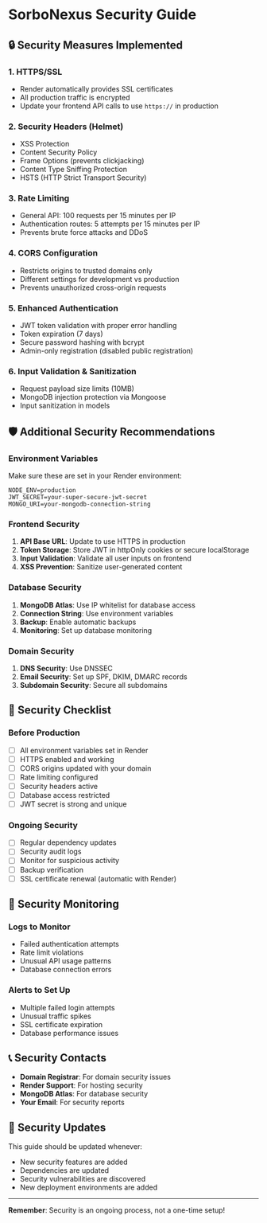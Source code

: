 # SorboNexus Security Guide

## 🔒 Security Measures Implemented

### 1. **HTTPS/SSL**

- Render automatically provides SSL certificates
- All production traffic is encrypted
- Update your frontend API calls to use `https://` in production

### 2. **Security Headers (Helmet)**

- XSS Protection
- Content Security Policy
- Frame Options (prevents clickjacking)
- Content Type Sniffing Protection
- HSTS (HTTP Strict Transport Security)

### 3. **Rate Limiting**

- General API: 100 requests per 15 minutes per IP
- Authentication routes: 5 attempts per 15 minutes per IP
- Prevents brute force attacks and DDoS

### 4. **CORS Configuration**

- Restricts origins to trusted domains only
- Different settings for development vs production
- Prevents unauthorized cross-origin requests

### 5. **Enhanced Authentication**

- JWT token validation with proper error handling
- Token expiration (7 days)
- Secure password hashing with bcrypt
- Admin-only registration (disabled public registration)

### 6. **Input Validation & Sanitization**

- Request payload size limits (10MB)
- MongoDB injection protection via Mongoose
- Input sanitization in models

## 🛡️ Additional Security Recommendations

### Environment Variables

Make sure these are set in your Render environment:

```env
NODE_ENV=production
JWT_SECRET=your-super-secure-jwt-secret
MONGO_URI=your-mongodb-connection-string
```

### Frontend Security

1. **API Base URL**: Update to use HTTPS in production
2. **Token Storage**: Store JWT in httpOnly cookies or secure localStorage
3. **Input Validation**: Validate all user inputs on frontend
4. **XSS Prevention**: Sanitize user-generated content

### Database Security

1. **MongoDB Atlas**: Use IP whitelist for database access
2. **Connection String**: Use environment variables
3. **Backup**: Enable automatic backups
4. **Monitoring**: Set up database monitoring

### Domain Security

1. **DNS Security**: Use DNSSEC
2. **Email Security**: Set up SPF, DKIM, DMARC records
3. **Subdomain Security**: Secure all subdomains

## 🔧 Security Checklist

### Before Production

- [ ] All environment variables set in Render
- [ ] HTTPS enabled and working
- [ ] CORS origins updated with your domain
- [ ] Rate limiting configured
- [ ] Security headers active
- [ ] Database access restricted
- [ ] JWT secret is strong and unique

### Ongoing Security

- [ ] Regular dependency updates
- [ ] Security audit logs
- [ ] Monitor for suspicious activity
- [ ] Backup verification
- [ ] SSL certificate renewal (automatic with Render)

## 🚨 Security Monitoring

### Logs to Monitor

- Failed authentication attempts
- Rate limit violations
- Unusual API usage patterns
- Database connection errors

### Alerts to Set Up

- Multiple failed login attempts
- Unusual traffic spikes
- SSL certificate expiration
- Database performance issues

## 📞 Security Contacts

- **Domain Registrar**: For domain security issues
- **Render Support**: For hosting security
- **MongoDB Atlas**: For database security
- **Your Email**: For security reports

## 🔄 Security Updates

This guide should be updated whenever:

- New security features are added
- Dependencies are updated
- Security vulnerabilities are discovered
- New deployment environments are added

---

**Remember**: Security is an ongoing process, not a one-time setup!
